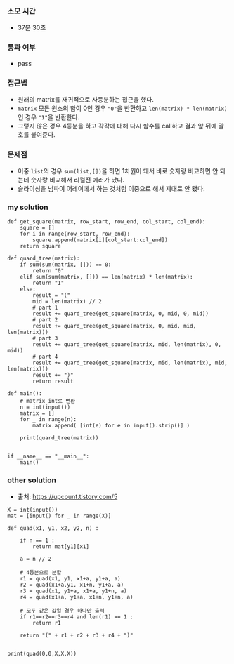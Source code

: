 ### 소모 시간
- 37분 30초

### 통과 여부
- pass

### 접근법
- 원래의 matrix를 재귀적으로 사등분하는 접근을 했다.
- `matrix` 모든 원소의 합이 0인 경우 `"0"`을 반환하고 `len(matrix) * len(matrix)`인 경우 `"1"`을 반환한다.
- 그렇지 않은 경우 4등분을 하고 각각에 대해 다시 함수를 call하고 결과 앞 뒤에 괄호를 붙여준다.

### 문제점
- 이중 `list`의 경우 `sum(list,[])`을 하면 1차원이 돼서 바로 숫자랑 비교하면 안 되는데 숫자랑 비교해서 리컬전 에러가 났다.
- 슬라이싱을 넘파이 어레이에서 하는 것처럼 이중으로 해서 제대로 안 됐다.

### my solution
```
def get_square(matrix, row_start, row_end, col_start, col_end):
    square = []
    for i in range(row_start, row_end):
        square.append(matrix[i][col_start:col_end])
    return square
            
def quard_tree(matrix):
    if sum(sum(matrix, [])) == 0:
        return "0"
    elif sum(sum(matrix, [])) == len(matrix) * len(matrix):
        return "1"
    else:
        result = "("
        mid = len(matrix) // 2
        # part 1
        result += quard_tree(get_square(matrix, 0, mid, 0, mid))
        # part 2
        result += quard_tree(get_square(matrix, 0, mid, mid, len(matrix)))
        # part 3
        result += quard_tree(get_square(matrix, mid, len(matrix), 0, mid))
        # part 4
        result += quard_tree(get_square(matrix, mid, len(matrix), mid, len(matrix)))
        result += ")"
        return result

def main():
    # matrix int로 변환
    n = int(input())
    matrix = []
    for _ in range(n):
        matrix.append( [int(e) for e in input().strip()] )
    
    print(quard_tree(matrix))


if __name__ == "__main__":
    main()
```

### other solution
- 출처: https://upcount.tistory.com/5
```
X = int(input())
mat = [input() for _ in range(X)]
 
def quad(x1, y1, x2, y2, n) :
    
    if n == 1 :
        return mat[y1][x1]
    
    a = n // 2
    
    # 4등분으로 분할    
    r1 = quad(x1, y1, x1+a, y1+a, a)
    r2 = quad(x1+a,y1, x1+n, y1+a, a)
    r3 = quad(x1, y1+a, x1+a, y1+n, a)
    r4 = quad(x1+a, y1+a, x1+n, y1+n, a)
    
    # 모두 같은 값일 경우 하나만 출력
    if r1==r2==r3==r4 and len(r1) == 1 :
        return r1
 
    return "(" + r1 + r2 + r3 + r4 + ")"
 
 
print(quad(0,0,X,X,X))
```